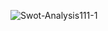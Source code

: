 ![Swot-Analysis111-_1_](https://user-images.githubusercontent.com/78539781/109374869-70794280-78de-11eb-96d3-82184889d31a.jpg)


